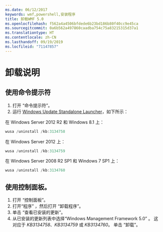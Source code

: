 ```yaml
---
ms.date: 06/12/2017
keywords: wmf,powershell,安装程序
title: 卸载WMF 5.0
ms.openlocfilehash: f562a4a4506bfdede6b23bd186b80f40cc9e45ca
ms.sourcegitcommit: 0a6b562a497860caadba754c75a83215315d37a1
ms.translationtype: HT
ms.contentlocale: zh-CN
ms.lasthandoff: 09/19/2019
ms.locfileid: "71147857"
---
```

# <a name="uninstallation-instructions"></a>卸载说明

## <a name="using-command-prompt"></a>使用命令提示符

1. 打开  “命令提示符”。
2. 运行 [Windows Update Standalone Launcher](https://support.microsoft.com/en-us/kb/934307)，如下所示：

在 Windows Server 2012 R2 和 Windows 8.1 上：

```powershell
wusa /uninstall /kb:3134758
```

在 Windows Server 2012 上：

```powershell
wusa /uninstall /kb:3134759
```

在 Windows Server 2008 R2 SP1 和 Windows 7 SP1 上：

```powershell
wusa /uninstall /kb:3134760
```

## <a name="using-control-panel"></a>使用控制面板。

1. 打开  “控制面板”。
2. 打开“程序”  ，然后打开  “卸载程序”。
3. 单击  “查看已安装的更新”。
4. 从已安装的更新列表中选择“Windows Management Framework 5.0”  。 这对应于 *KB3134758*、*KB3134759* 或 *KB3134760*。 单击  “卸载”。
